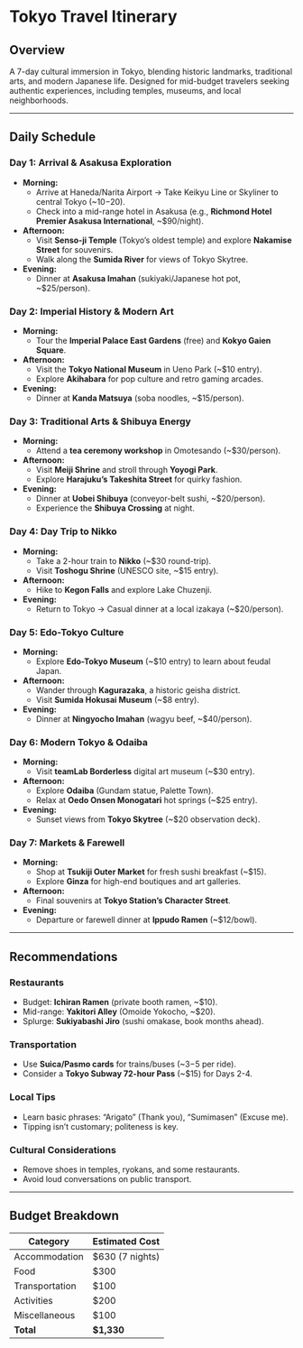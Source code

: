 # Tokyo Travel Itinerary

## Overview
A 7-day cultural immersion in Tokyo, blending historic landmarks, traditional arts, and modern Japanese life. Designed for mid-budget travelers seeking authentic experiences, including temples, museums, and local neighborhoods.

---

## Daily Schedule

### Day 1: Arrival & Asakusa Exploration
- **Morning:**  
  - Arrive at Haneda/Narita Airport → Take Keikyu Line or Skyliner to central Tokyo (~$10-$20).  
  - Check into a mid-range hotel in Asakusa (e.g., **Richmond Hotel Premier Asakusa International**, ~$90/night).  
- **Afternoon:**  
  - Visit **Senso-ji Temple** (Tokyo’s oldest temple) and explore **Nakamise Street** for souvenirs.  
  - Walk along the **Sumida River** for views of Tokyo Skytree.  
- **Evening:**  
  - Dinner at **Asakusa Imahan** (sukiyaki/Japanese hot pot, ~$25/person).  

### Day 2: Imperial History & Modern Art
- **Morning:**  
  - Tour the **Imperial Palace East Gardens** (free) and **Kokyo Gaien Square**.  
- **Afternoon:**  
  - Visit the **Tokyo National Museum** in Ueno Park (~$10 entry).  
  - Explore **Akihabara** for pop culture and retro gaming arcades.  
- **Evening:**  
  - Dinner at **Kanda Matsuya** (soba noodles, ~$15/person).  

### Day 3: Traditional Arts & Shibuya Energy
- **Morning:**  
  - Attend a **tea ceremony workshop** in Omotesando (~$30/person).  
- **Afternoon:**  
  - Visit **Meiji Shrine** and stroll through **Yoyogi Park**.  
  - Explore **Harajuku’s Takeshita Street** for quirky fashion.  
- **Evening:**  
  - Dinner at **Uobei Shibuya** (conveyor-belt sushi, ~$20/person).  
  - Experience the **Shibuya Crossing** at night.  

### Day 4: Day Trip to Nikko
- **Morning:**  
  - Take a 2-hour train to **Nikko** (~$30 round-trip).  
  - Visit **Toshogu Shrine** (UNESCO site, ~$15 entry).  
- **Afternoon:**  
  - Hike to **Kegon Falls** and explore Lake Chuzenji.  
- **Evening:**  
  - Return to Tokyo → Casual dinner at a local izakaya (~$20/person).  

### Day 5: Edo-Tokyo Culture
- **Morning:**  
  - Explore **Edo-Tokyo Museum** (~$10 entry) to learn about feudal Japan.  
- **Afternoon:**  
  - Wander through **Kagurazaka**, a historic geisha district.  
  - Visit **Sumida Hokusai Museum** (~$8 entry).  
- **Evening:**  
  - Dinner at **Ningyocho Imahan** (wagyu beef, ~$40/person).  

### Day 6: Modern Tokyo & Odaiba
- **Morning:**  
  - Visit **teamLab Borderless** digital art museum (~$30 entry).  
- **Afternoon:**  
  - Explore **Odaiba** (Gundam statue, Palette Town).  
  - Relax at **Oedo Onsen Monogatari** hot springs (~$25 entry).  
- **Evening:**  
  - Sunset views from **Tokyo Skytree** (~$20 observation deck).  

### Day 7: Markets & Farewell
- **Morning:**  
  - Shop at **Tsukiji Outer Market** for fresh sushi breakfast (~$15).  
  - Explore **Ginza** for high-end boutiques and art galleries.  
- **Afternoon:**  
  - Final souvenirs at **Tokyo Station’s Character Street**.  
- **Evening:**  
  - Departure or farewell dinner at **Ippudo Ramen** (~$12/bowl).  

---

## Recommendations

### Restaurants
- Budget: **Ichiran Ramen** (private booth ramen, ~$10).  
- Mid-range: **Yakitori Alley** (Omoide Yokocho, ~$20).  
- Splurge: **Sukiyabashi Jiro** (sushi omakase, book months ahead).  

### Transportation
- Use **Suica/Pasmo cards** for trains/buses (~$3-$5 per ride).  
- Consider a **Tokyo Subway 72-hour Pass** (~$15) for Days 2-4.  

### Local Tips
- Learn basic phrases: “Arigato” (Thank you), “Sumimasen” (Excuse me).  
- Tipping isn’t customary; politeness is key.  

### Cultural Considerations
- Remove shoes in temples, ryokans, and some restaurants.  
- Avoid loud conversations on public transport.  

---

## Budget Breakdown
| Category          | Estimated Cost |
|-------------------|----------------|
| Accommodation     | $630 (7 nights)|
| Food              | $300           |
| Transportation    | $100           |
| Activities        | $200           |
| Miscellaneous     | $100           |
| **Total**         | **$1,330**     |